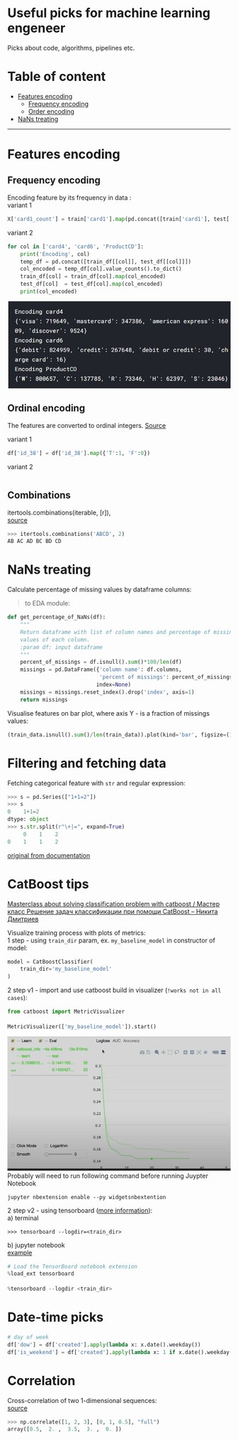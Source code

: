 [enc_exp_1]: img/enc_exp_1.png
[MetricVisualizerPlot]: img/MetricVisualizerPlot.png

# Useful picks for machine learning engeneer

Picks about code, algorithms, pipelines etc.

# Table of content
- [Features encoding](#Features-encoding)  
    - [Frequency encoding](#Frequency-encoding)  
    - [Order encoding](#Order-encoding)  
- [NaNs treating](#NaNs-treating)

___

# Features encoding
## Frequency encoding
Encoding feature by its frequency in data :  
variant 1  
```python
X['card1_count'] = train['card1'].map(pd.concat([train['card1'], test['card1']], ignore_index=True).value_counts(dropna=False))
```
variant 2  
```python
for col in ['card4', 'card6', 'ProductCD']:
    print('Encoding', col)
    temp_df = pd.concat([train_df[[col]], test_df[[col]]])
    col_encoded = temp_df[col].value_counts().to_dict()   
    train_df[col] = train_df[col].map(col_encoded)
    test_df[col]  = test_df[col].map(col_encoded)
    print(col_encoded)
```
![Output][enc_exp_1]

## Ordinal encoding
The features are converted to ordinal integers. [Source](https://scikit-learn.org/stable/modules/generated/sklearn.preprocessing.OrdinalEncoder.html)  

variant 1  
```python
df['id_38'] = df['id_38'].map({'T':1, 'F':0})
```

variant 2  
```python

```

## Combinations
itertools.combinations(iterable, [r]),  
[source](https://docs.python.org/3/library/itertools.html#itertools.combinations)  
```python
>>> itertools.combinations('ABCD', 2)
AB AC AD BC BD CD
```
> 

# NaNs treating

Calculate percentage of missing values by dataframe columns:
> to EDA module:  
```python
def get_percentage_of_NaNs(df):
    """
    Return dataframe with list of column names and percentage of missing
    values of each column.
    :param df: input dataframe
    """
    percent_of_missings = df.isnull().sum()*100/len(df)
    missings = pd.DataFrame({'column name': df.columns,
                             'percent of missings': percent_of_missings}, 
                            index=None)
    missings = missings.reset_index().drop('index', axis=1)
    return missings
```

Visualise features on bar plot, where axis Y - is a fraction of missings values:  
```python
(train_data.isnull().sum()/len(train_data)).plot(kind='bar', figsize=(15,7))
```

# Filtering and fetching data

Fetching categorical feature with `str` and regular expression:
```python
>>> s = pd.Series(["1+1=2"])
>>> s
0    1+1=2
dtype: object
>>> s.str.split(r"\+|=", expand=True)
     0    1    2
0    1    1    2
```
[original from documentation](https://pandas.pydata.org/pandas-docs/stable/reference/api/pandas.Series.str.split.html)


# CatBoost tips

[Masterclass about solving classification problem with catboost / Мастер класс Решение задач классификации при помощи CatBoost – Никита Дмитриев](https://github.com/catboost/catboost/blob/master/catboost/tutorials/events/pydata_moscow_oct_13_2018.ipynb)


Visualize training process with plots of metrics:  
1 step - using `train_dir` param, ex. `my_baseline_model` in constructor of model:  
```python
model = CatBoostClassifier(
    train_dir='my_baseline_model'
)
```  
2 step v1 - import and use catboost build in visualizer (`!works not in all cases`):  
```python
from catboost import MetricVisualizer

MetricVisualizer(['my_baseline_model']).start()
```  
![MetricVisualizer plot][MetricVisualizerPlot]  
Probably will need to run following command before running Juypter Notebook
```
jupyter nbextension enable --py widgetsnbextention
```

2 step v2 - using tensorboard ([more information](https://www.tensorflow.org/tensorboard/tensorboard_in_notebooks)):  
a) terminal  
```
>>> tensorboard --logdir=<train_dir>
```
b) jupyter notebook  
[example](https://github.com/tensorflow/tensorboard/blob/master/docs/get_started.ipynb)  
```python
# Load the TensorBoard notebook extension
%load_ext tensorboard

%tensorboard --logdir <train_dir>
```


# Date-time picks

```python
# day of week
df['dow'] = df['created'].apply(lambda x: x.date().weekday())
df['is_weekend'] = df['created'].apply(lambda x: 1 if x.date().weekday() in (5, 6) else 0)
```

# Correlation

Cross-correlation of two 1-dimensional sequences:  
[source](https://numpy.org/doc/stable/reference/generated/numpy.correlate.html)
```python
>>> np.correlate([1, 2, 3], [0, 1, 0.5], "full")
array([0.5,  2. ,  3.5,  3. ,  0. ])
```